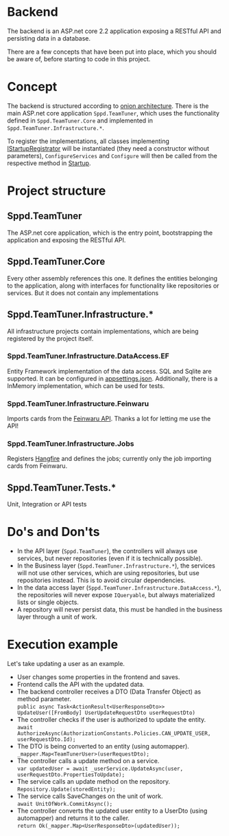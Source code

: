 # Backend

The backend is an ASP.<span/>net core 2.2 application exposing a RESTful API and persisting data in a database.

There are a few concepts that have been put into place, which you should be aware of, before starting to code in this project.

# Concept
The backend is structured according to [onion architecture](https://www.codeguru.com/csharp/csharp/cs_misc/designtechniques/understanding-onion-architecture.html). There is the main ASP.<span/>net core application `Sppd.TeamTuner`, which uses the functionality defined in `Sppd.TeamTuner.Core` and implemented in `Sppd.TeamTuner.Infrastructure.*`.

To register the implementations, all classes implementing [IStartupRegistrator](./Sppd.TeamTuner.Core/IStartupRegistrator.cs) will be instantiated (they need a constructor without parameters), `ConfigureServices` and `Configure` will then be called from the respective method in [Startup](./Sppd.TeamTuner/Startup.cs).

# Project structure
## Sppd.TeamTuner
The ASP.<span/>net core application, which is the entry point, bootstrapping the application and exposing the RESTful API.

## Sppd.TeamTuner.Core
Every other assembly references this one. It defines the entities belonging to the application, along with interfaces for functionality like repositories or services. But it does not contain any implementations

## Sppd.TeamTuner.Infrastructure.*
All infrastructure projects contain implementations, which are being registered by the project itself.

### Sppd.TeamTuner.Infrastructure.DataAccess.EF
Entity Framework implementation of the data access. SQL and Sqlite are supported. It can be configured in [appsettings.json](./Sppd.TeamTuner/Config/appsettings.json). Additionally, there is a InMemory implementation, which can be used for tests.

### Sppd.TeamTuner.Infrastructure.Feinwaru
Imports cards from the [Feinwaru API](https://sppd.feinwaru.com/). Thanks a lot for letting me use the API!

### Sppd.TeamTuner.Infrastructure.Jobs
Registers [Hangfire](https://www.hangfire.io/) and defines the jobs; currently only the job importing cards from Feinwaru.

## Sppd.TeamTuner.Tests.*
Unit, Integration or API tests

# Do's and Don'ts
- In the API layer (`Sppd.TeamTuner`), the controllers will always use services, but never repositories (even if it is technically possible).
- In the Business layer (`Sppd.TeamTuner.Infrastructure.*`), the services will not use other services, which are using repositories, but use repositories instead. This is to avoid circular dependencies.
- In the data access layer (`Sppd.TeamTuner.Infrastructure.DataAccess.*`), the repositories will never expose `IQueryable`, but always materialized lists or single objects.
- A repository will never persist data, this must be handled in the business layer through a unit of work.

# Execution example
Let's take updating a user as an example.
- User changes some properties in the frontend and saves.
- Frontend calls the API with the updated data.
- The backend controller receives a DTO (Data Transfer Object) as method parameter.<br>
`public async Task<ActionResult<UserResponseDto>> UpdateUser([FromBody] UserUpdateRequestDto userRequestDto)`
- The controller checks if the user is authorized to update the entity.<br>
`await AuthorizeAsync(AuthorizationConstants.Policies.CAN_UPDATE_USER, userRequestDto.Id);`
- The DTO is being converted to an entity (using automapper).<br>
`_mapper.Map<TeamTunerUser>(userRequestDto);`
- The controller calls a update method on a service.<br>
`var updatedUser = await _userService.UpdateAsync(user, userRequestDto.PropertiesToUpdate);`
- The service calls an update method on the repository.<br>
`Repository.Update(storedEntity);`
- The service calls SaveChanges on the unit of work.<br>
`await UnitOfWork.CommitAsync();`
- The controller converts the updated user entity to a UserDto (using automapper) and returns it to the caller.<br>
`return Ok(_mapper.Map<UserResponseDto>(updatedUser));`